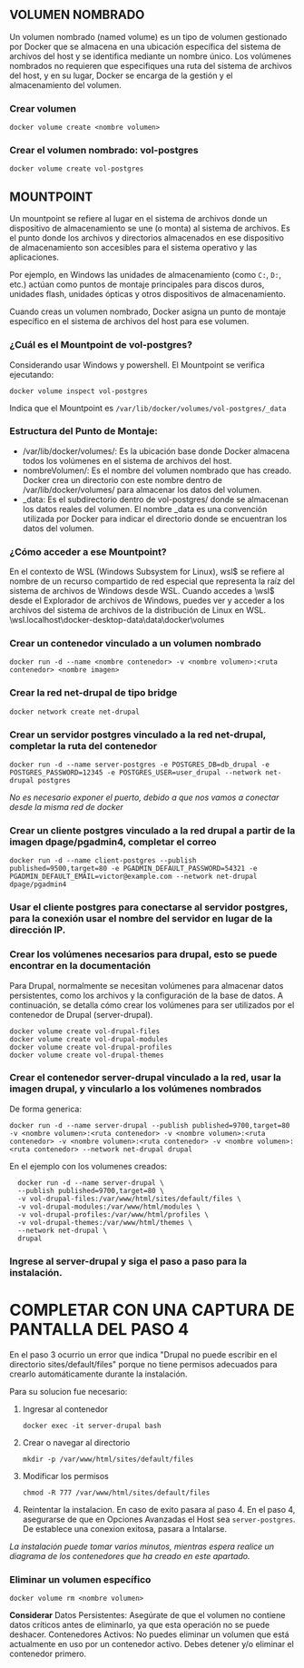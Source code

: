 ## VOLUMEN NOMBRADO
Un volumen nombrado (named volume) es un tipo de volumen gestionado por Docker que se almacena en una ubicación específica del sistema de archivos del host y se identifica mediante un nombre único. Los volúmenes nombrados no requieren que especifiques una ruta del sistema de archivos del host, y en su lugar, Docker se encarga de la gestión y el almacenamiento del volumen.


### Crear volumen
```
docker volume create <nombre volumen>
```

### Crear el volumen nombrado: vol-postgres
```
docker volume create vol-postgres
```

## MOUNTPOINT
Un mountpoint se refiere al lugar en el sistema de archivos donde un dispositivo de almacenamiento se une (o monta) al sistema de archivos. Es el punto donde los archivos y directorios almacenados en ese dispositivo de almacenamiento son accesibles para el sistema operativo y las aplicaciones.

Por ejemplo, en Windows las unidades de almacenamiento (como `C:`, `D:`, etc.) actúan como puntos de montaje principales para discos duros, unidades flash, unidades ópticas y otros dispositivos de almacenamiento.

Cuando creas un volumen nombrado, Docker asigna un punto de montaje específico en el sistema de archivos del host para ese volumen.

### ¿Cuál es el Mountpoint de vol-postgres?

Considerando usar Windows y powershell. El Mountpoint se verifica ejecutando:
```
docker volume inspect vol-postgres
```
Indica que el Mountpoint es `/var/lib/docker/volumes/vol-postgres/_data`

### Estructura del Punto de Montaje:

- /var/lib/docker/volumes/: Es la ubicación base donde Docker almacena todos los volúmenes en el sistema de archivos del host.
- nombreVolumen/: Es el nombre del volumen nombrado que has creado. Docker crea un directorio con este nombre dentro de /var/lib/docker/volumes/ para almacenar los datos del volumen.
- _data: Es el subdirectorio dentro de vol-postgres/ donde se almacenan los datos reales del volumen. El nombre _data es una convención utilizada por Docker para indicar el directorio donde se encuentran los datos del volumen.

### ¿Cómo acceder a ese Mountpoint?

En el contexto de WSL (Windows Subsystem for Linux), wsl$ se refiere al nombre de un recurso compartido de red especial que representa la raíz del sistema de archivos de Windows desde WSL. Cuando accedes a \\wsl$ desde el Explorador de archivos de Windows, puedes ver y acceder a los archivos del sistema de archivos de la distribución de Linux en WSL.
\\wsl.localhost\docker-desktop-data\data\docker\volumes

### Crear un contenedor vinculado a un volumen nombrado
```
docker run -d --name <nombre contenedor> -v <nombre volumen>:<ruta contenedor> <nombre imagen>
```

### Crear la red net-drupal de tipo bridge
```
docker network create net-drupal
```

### Crear un servidor postgres vinculado a la red net-drupal, completar la ruta del contenedor
```
docker run -d --name server-postgres -e POSTGRES_DB=db_drupal -e POSTGRES_PASSWORD=12345 -e POSTGRES_USER=user_drupal --network net-drupal postgres
```
_No es necesario exponer el puerto, debido a que nos vamos a conectar desde la misma red de docker_

### Crear un cliente postgres vinculado a la red drupal a partir de la imagen dpage/pgadmin4, completar el correo
```
docker run -d --name client-postgres --publish published=9500,target=80 -e PGADMIN_DEFAULT_PASSWORD=54321 -e PGADMIN_DEFAULT_EMAIL=victor@example.com --network net-drupal dpage/pgadmin4
```

### Usar el cliente postgres para conectarse al servidor postgres, para la conexión usar el nombre del servidor en lugar de la dirección IP.

### Crear los volúmenes necesarios para drupal, esto se puede encontrar en la documentación

Para Drupal, normalmente se necesitan volúmenes para almacenar datos persistentes, como los archivos y la configuración de la base de datos. A continuación, se detalla cómo crear los volúmenes para ser utilizados por el contenedor de Drupal (server-drupal).

```
docker volume create vol-drupal-files
docker volume create vol-drupal-modules
docker volume create vol-drupal-profiles
docker volume create vol-drupal-themes
```

### Crear el contenedor server-drupal vinculado a la red, usar la imagen drupal, y vincularlo a los volúmenes nombrados
De forma generica:
```
docker run -d --name server-drupal --publish published=9700,target=80 -v <nombre volumen>:<ruta contenedor> -v <nombre volumen>:<ruta contenedor> -v <nombre volumen>:<ruta contenedor> -v <nombre volumen>:<ruta contenedor> --network net-drupal drupal
```

En el ejemplo con los volumenes creados:

```
  docker run -d --name server-drupal \
  --publish published=9700,target=80 \
  -v vol-drupal-files:/var/www/html/sites/default/files \
  -v vol-drupal-modules:/var/www/html/modules \
  -v vol-drupal-profiles:/var/www/html/profiles \
  -v vol-drupal-themes:/var/www/html/themes \
  --network net-drupal \
  drupal
```

### Ingrese al server-drupal y siga el paso a paso para la instalación.
# COMPLETAR CON UNA CAPTURA DE PANTALLA DEL PASO 4

En el paso 3 ocurrio un error que indica "Drupal no puede escribir en el directorio sites/default/files" porque no tiene permisos adecuados para crearlo automáticamente durante la instalación.

Para su solucion fue necesario:
1. Ingresar al contenedor
   ```
   docker exec -it server-drupal bash
   ```
   
2. Crear o navegar al directorio
   ```
   mkdir -p /var/www/html/sites/default/files
   ```
   
3. Modificar los permisos
   ```
   chmod -R 777 /var/www/html/sites/default/files
   ```

4. Reintentar la instalacion. En caso de exito pasara al paso 4.
   En el paso 4, asegurarse de que en Opciones Avanzadas el Host sea `server-postgres`. De establece una conexion exitosa, pasara a Intalarse.

_La instalación puede tomar varios minutos, mientras espera realice un diagrama de los contenedores que ha creado en este apartado._


### Eliminar un volumen específico
```
docker volume rm <nombre volumen>
```
**Considerar**
Datos Persistentes: Asegúrate de que el volumen no contiene datos críticos antes de eliminarlo, ya que esta operación no se puede deshacer.
Contenedores Activos: No puedes eliminar un volumen que está actualmente en uso por un contenedor activo. Debes detener y/o eliminar el contenedor primero.
